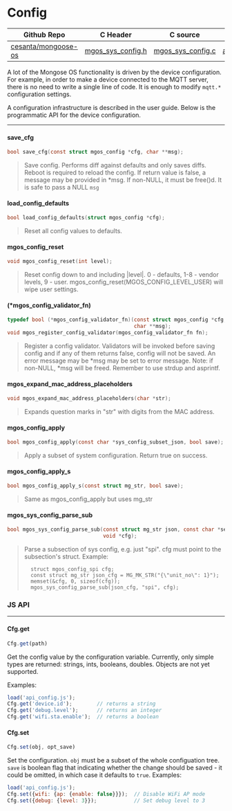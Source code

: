 # Config
| Github Repo | C Header | C source  | JS source |
| ----------- | -------- | --------  | ----------------- |
| [cesanta/mongoose-os](https://github.com/cesanta/mongoose-os) | [mgos_sys_config.h](https://github.com/cesanta/mongoose-os/tree/master/fw/include/mgos_sys_config.h) | [mgos_sys_config.c](https://github.com/cesanta/mongoose-os/tree/master/fw/src/mgos_sys_config.c)  | [api_config.js](http://github.com/mongoose-os-libs/mjs/tree/master/fs/api_config.js)         |


A lot of the Mongose OS functionality is driven by the device configuration.
For example, in order to make a device connected to the MQTT server,
there is no need to write a single line of code. It is enough to
modify `mqtt.*` configuration settings.

A configuration infrastructure is described in the user guide. Below is
the programmatic API for the device configuration.
 

 ----- 
#### save_cfg

```c
bool save_cfg(const struct mgos_config *cfg, char **msg);
```
> 
> Save config. Performs diff against defaults and only saves diffs.
> Reboot is required to reload the config.
> If return value is false, a message may be provided in *msg.
> If non-NULL, it must be free()d.
> It is safe to pass a NULL `msg`
>  
#### load_config_defaults

```c
bool load_config_defaults(struct mgos_config *cfg);
```
> 
> Reset all config values to defaults.
>  
#### mgos_config_reset

```c
void mgos_config_reset(int level);
```
> 
> Reset config down to and including |level|.
> 0 - defaults, 1-8 - vendor levels, 9 - user.
> mgos_config_reset(MGOS_CONFIG_LEVEL_USER) will wipe user settings.
>  
#### (*mgos_config_validator_fn)

```c
typedef bool (*mgos_config_validator_fn)(const struct mgos_config *cfg,
                                         char **msg);
void mgos_register_config_validator(mgos_config_validator_fn fn);
```
> 
> Register a config validator.
> Validators will be invoked before saving config and if any of them
> returns false, config will not be saved.
> An error message may be *msg may be set to error message.
> Note: if non-NULL, *msg will be freed. Remember to use strdup and asprintf.
>  
#### mgos_expand_mac_address_placeholders

```c
void mgos_expand_mac_address_placeholders(char *str);
```
>  Expands question marks in "str" with digits from the MAC address. 
#### mgos_config_apply

```c
bool mgos_config_apply(const char *sys_config_subset_json, bool save);
```
>  Apply a subset of system configuration. Return true on success. 
#### mgos_config_apply_s

```c
bool mgos_config_apply_s(const struct mg_str, bool save);
```
>  Same as mgos_config_apply but uses mg_str 
#### mgos_sys_config_parse_sub

```c
bool mgos_sys_config_parse_sub(const struct mg_str json, const char *section,
                               void *cfg);
```
> 
> Parse a subsection of sys config, e.g. just "spi".
> cfg must point to the subsection's struct.
> Example:
> ```
>   struct mgos_config_spi cfg;
>   const struct mg_str json_cfg = MG_MK_STR("{\"unit_no\": 1}");
>   memset(&cfg, 0, sizeof(cfg));
>   mgos_sys_config_parse_sub(json_cfg, "spi", cfg);
> ```
>  

### JS API

 --- 
#### Cfg.get

```javascript
Cfg.get(path)
```
Get the config value by the configuration variable. Currently, only
simple types are returned: strings, ints, booleans, doubles. Objects
are not yet supported.

Examples:
```javascript
load('api_config.js');
Cfg.get('device.id');        // returns a string
Cfg.get('debug.level');      // returns an integer
Cfg.get('wifi.sta.enable');  // returns a boolean
```
#### Cfg.set

```javascript
Cfg.set(obj, opt_save)
```
Set the configuration. `obj` must be a subset of the whole configuation
tree. `save` is boolean flag that indicating whether the change should
be saved - it could be omitted, in which case it defaults to `true`.
Examples:
```javascript
load('api_config.js');
Cfg.set({wifi: {ap: {enable: false}}});  // Disable WiFi AP mode
Cfg.set({debug: {level: 3}});            // Set debug level to 3
```
